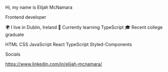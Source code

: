 Hi, my name is Elijah McNamara

Frontend developer

🌍  I live in Dublin, Ireland
🧠  Currently learning TypeScript
🎓  Recent college graduate 

HTML  CSS  JavaScript  React  TypeScript  Styled-Components

Socials

https://www.linkedin.com/in/elijah-mcnamara/
